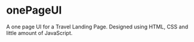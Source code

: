 # onePageUI
A one page UI for a Travel Landing Page. Designed using HTML, CSS and little amount of JavaScript. 
